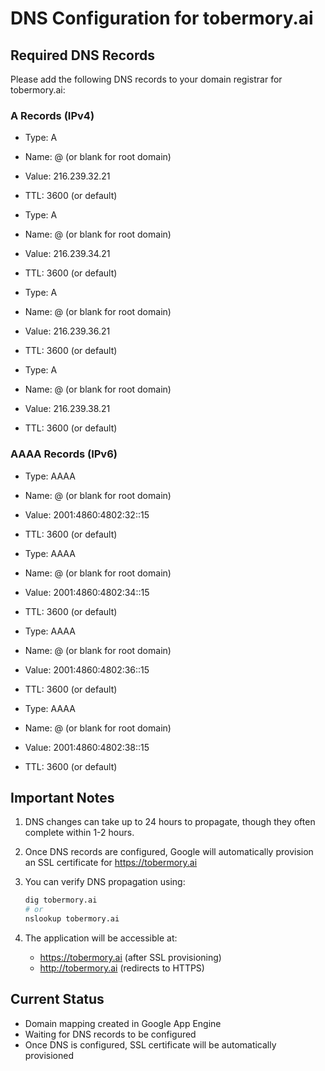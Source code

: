 # DNS Configuration for tobermory.ai

## Required DNS Records

Please add the following DNS records to your domain registrar for tobermory.ai:

### A Records (IPv4)
- Type: A
- Name: @ (or blank for root domain)
- Value: 216.239.32.21
- TTL: 3600 (or default)

- Type: A  
- Name: @ (or blank for root domain)
- Value: 216.239.34.21
- TTL: 3600 (or default)

- Type: A
- Name: @ (or blank for root domain)  
- Value: 216.239.36.21
- TTL: 3600 (or default)

- Type: A
- Name: @ (or blank for root domain)
- Value: 216.239.38.21  
- TTL: 3600 (or default)

### AAAA Records (IPv6)
- Type: AAAA
- Name: @ (or blank for root domain)
- Value: 2001:4860:4802:32::15
- TTL: 3600 (or default)

- Type: AAAA
- Name: @ (or blank for root domain)
- Value: 2001:4860:4802:34::15
- TTL: 3600 (or default)

- Type: AAAA  
- Name: @ (or blank for root domain)
- Value: 2001:4860:4802:36::15
- TTL: 3600 (or default)

- Type: AAAA
- Name: @ (or blank for root domain)
- Value: 2001:4860:4802:38::15
- TTL: 3600 (or default)

## Important Notes

1. DNS changes can take up to 24 hours to propagate, though they often complete within 1-2 hours.

2. Once DNS records are configured, Google will automatically provision an SSL certificate for https://tobermory.ai

3. You can verify DNS propagation using:
   ```bash
   dig tobermory.ai
   # or
   nslookup tobermory.ai
   ```

4. The application will be accessible at:
   - https://tobermory.ai (after SSL provisioning)
   - http://tobermory.ai (redirects to HTTPS)

## Current Status
- Domain mapping created in Google App Engine
- Waiting for DNS records to be configured
- Once DNS is configured, SSL certificate will be automatically provisioned